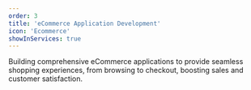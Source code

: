```yaml
---
order: 3
title: 'eCommerce Application Development'
icon: 'Ecommerce'
showInServices: true
---
```


Building comprehensive eCommerce applications to provide seamless shopping experiences, from browsing to checkout, boosting sales and customer satisfaction.
